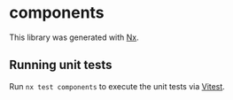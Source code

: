# components

This library was generated with [Nx](https://nx.dev).

## Running unit tests

Run `nx test components` to execute the unit tests via [Vitest](https://vitest.dev).
